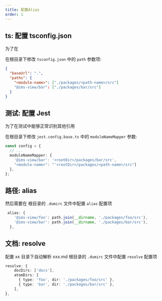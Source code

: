 ```yaml
---
title: 配置Alias
order: 1
---
```


## ts: 配置 tsconfig.json

为了在

在根目录下修改 `tsconfig.json` 中的 `path` 参数项:

```json
{
  "baseUrl": ".",
  "paths": {
    "<module-name>": ["./packages/<path-name>/src"]
    "@ims-view/bar": ["./packages/bar/src"]
  }
}
```

## 测试: 配置 Jest

为了在测试中能够正常识别其他引用

在根目录下修改 `jest.config.base.ts` 中的 `moduleNameMapper` 参数:

```typescript
const config = {
  // ...
  moduleNameMapper: {
    '@ims-view/bar': '<rootDir>/packages/bar/src',
    "<module-name>": "'<rootDir>/packages/<path-name>/src"]
  },
};
```

## 路径: alias

然后需要在 根目录的 `.dumirc` 文件中配置 `alias` 配置项

```ts
 alias: {
    '@ims-view/foo': path.join(__dirname, './packages/foo/src'),
    '@ims-view/bar': path.join(__dirname, './packages/bar/src'),
  },
```

## 文档: resolve

配置 xx 目录下自动解析 xxx.md 根目录的 `.dumirc` 文件中配置 `resolve` 配置项

```ts
resolve: {
    docDirs: ['docs'],
    atomDirs: [
      { type: 'foo', dir: './packages/foo/src' },
      { type: 'bar', dir: './packages/bar/src' },
    ],
},
```
